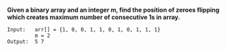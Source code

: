 **Given a binary array and an integer m, find the position of zeroes flipping which creates maximum number of consecutive 1s in array.**
```
Input:   arr[] = {1, 0, 0, 1, 1, 0, 1, 0, 1, 1, 1}
         m = 2
Output:  5 7
```